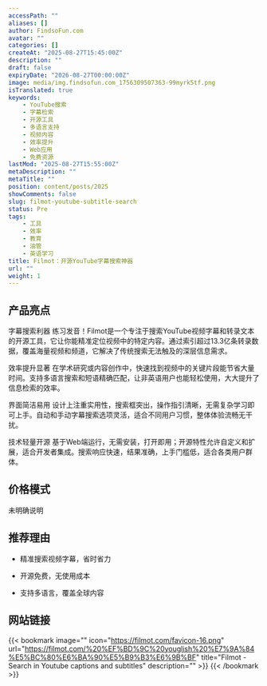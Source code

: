 ```yaml
---
accessPath: ""
aliases: []
author: FindsoFun.com
avatar: ""
categories: []
createAt: "2025-08-27T15:45:00Z"
description: ""
draft: false
expiryDate: "2026-08-27T00:00:00Z"
image: media/img.findsofun.com_1756309507363-99myrk5tf.png
isTranslated: true
keywords:
    - YouTube搜索
    - 字幕检索
    - 开源工具
    - 多语言支持
    - 视频内容
    - 效率提升
    - Web应用
    - 免费资源
lastMod: "2025-08-27T15:55:00Z"
metaDescription: ""
metaTitle: ""
position: content/posts/2025
showComments: false
slug: filmot-youtube-subtitle-search
status: Pre
tags:
    - 工具
    - 效率
    - 教育
    - 油管
    - 英语学习
title: Filmot：开源YouTube字幕搜索神器
url: ""
weight: 1
---
```

## 产品亮点
字幕搜索利器
练习发音！Filmot是一个专注于搜索YouTube视频字幕和转录文本的开源工具，它让你能精准定位视频中的特定内容。通过索引超过13.3亿条转录数据，覆盖海量视频和频道，它解决了传统搜索无法触及的深层信息需求。

效率提升显著
在学术研究或内容创作中，快速找到视频中的关键片段能节省大量时间。支持多语言搜索和短语精确匹配，让非英语用户也能轻松使用，大大提升了信息检索的效率。

界面简洁易用
设计上注重实用性，搜索框突出，操作指引清晰，无需复杂学习即可上手。自动和手动字幕搜索选项灵活，适合不同用户习惯，整体体验流畅无干扰。

技术轻量开源
基于Web端运行，无需安装，打开即用；开源特性允许自定义和扩展，适合开发者集成。搜索响应快速，结果准确，上手门槛低，适合各类用户群体。

## 价格模式
<!--more-->未明确说明

## 推荐理由
- 精准搜索视频字幕，省时省力

- 开源免费，无使用成本

- 支持多语言，覆盖全球内容

## 网站链接
{{< bookmark image="<no value>" icon="https://filmot.com/favicon-16.png" url="https://filmot.com/%20%EF%BD%9C%20youglish%20%E7%9A%84%E5%BC%80%E6%BA%90%E5%B9%B3%E6%9B%BF" title="Filmot - Search in Youtube captions and subtitles" description="" >}}
{{< /bookmark >}}


